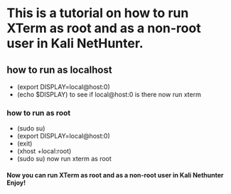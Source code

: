 # This is a tutorial on how to run XTerm as root and as a non-root user in Kali NetHunter.

## how to run as localhost
* (export DISPLAY=local@host:0)
* (echo $DISPLAY) to see if local@host:0 is there now run xterm
### how to run as root

* (sudo su)
* (export DISPLAY=local@host:0)
* (exit)
* (xhost +local:root)
* (sudo su)
now run xterm as root

#### Now you can run XTerm as root and as a non-root user in Kali Nethunter Enjoy!
